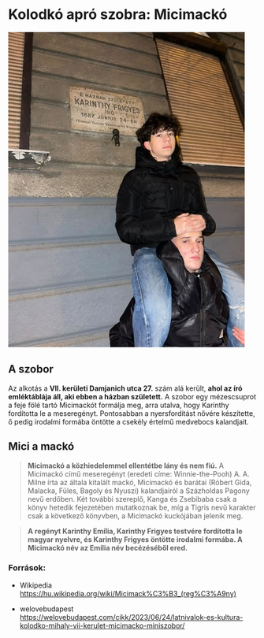 # Kolodkó apró szobra:   Micimackó
 ![alt text](mici.jpg)

## A szobor
Az alkotás a   **VII. kerületi Damjanich utca 27.** szám alá került,   **ahol az író emléktáblája áll, aki ebben a házban született.**   A szobor egy mézescsuprot a feje fölé tartó Micimackót formálja meg, arra utalva, hogy Karinthy fordította le a meseregényt. Pontosabban a nyersfordítást nővére készítette, ő pedig irodalmi formába öntötte a csekély értelmű medvebocs kalandjait.














## Mici a mackó
  >**Micimackó a közhiedelemmel ellentétbe lány és nem fiú.**    A Micimackó című meseregényt (eredeti címe: Winnie-the-Pooh) A. A. Milne írta az általa kitalált mackó, Micimackó és barátai (Róbert Gida, Malacka, Füles, Bagoly és Nyuszi) kalandjairól a Százholdas Pagony nevű erdőben. Két további szereplő, Kanga és Zsebibaba csak a könyv hetedik fejezetében mutatkoznak be, míg a Tigris nevű karakter csak a következő könyvben, a Micimackó kuckójában jelenik meg.

  >    **A regényt Karinthy Emília, Karinthy Frigyes testvére fordította le magyar nyelvre, és Karinthy Frigyes öntötte irodalmi formába. A Micimackó név az Emília név becézéséből ered.**


### Források:

  * Wikipedia
 https://hu.wikipedia.org/wiki/Micimack%C3%B3_(reg%C3%A9ny)

  * welovebudapest  https://welovebudapest.com/cikk/2023/06/24/latnivalok-es-kultura-kolodko-mihaly-vii-kerulet-micimacko-miniszobor/

